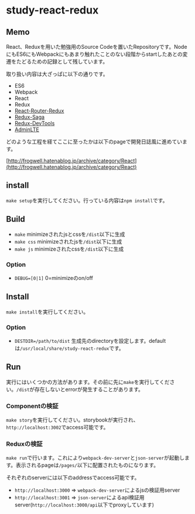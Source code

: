 # study-react-redux

## Memo

React、Reduxを用いた勉強用のSource Codeを置いたRepositoryです。NodeにもES6にもWebpackにもあまり触れたことのない段階からstartしたあとの変遷をたどるための記録として残しています。

取り扱い内容は大ざっぱに以下の通りです。

- ES6
- Webpack
- React
- Redux
- [React-Router-Redux](https://github.com/reactjs/react-router-redux)
- [Redux-Saga](https://github.com/redux-saga/redux-saga)
- [Redux-DevTools](https://github.com/zalmoxisus/redux-devtools-extension)
- [AdminLTE](https://almsaeedstudio.com/)

どのような工程を経てここに至ったかは以下のpageで開発日誌風に進めています。

[http://frogwell.hatenablog.jp/archive/category/React](http://frogwell.hatenablog.jp/archive/category/React)

## install

`make setup`を実行してください。行っている内容は`npm install`です。

## Build

* `make` minimizeされたjsとcssを`/dist`以下に生成
* `make css` minimizeされたjsを`/dist`以下に生成
* `make js` minimizeされたcssを`/dist`以下に生成

### Option

* `DEBUG=[0|1]` 0=minimizeのon/off


## Install

`make install`を実行してください。

### Option

* `DESTDIR=/path/to/dist` 生成先のdirectoryを設定します。defaultは`/usr/local/share/study-react-redux`です。


## Run

実行にはいくつかの方法があります。その前に先に`make`を実行してください。`/dist`が存在しないとerrorが発生することがあります。

### Componentの検証

`make story`を実行してください。storybookが実行され、`http://localhost:3002`でaccess可能です。

### Reduxの検証

`make run`で行います。これにより`webpack-dev-server`と`json-server`が起動します。表示されるpageは`/pages/`以下に配置されたものになります。

それぞれのserverには以下のaddressでaccess可能です。

- `http://localhost:3000` => `webpack-dev-server`によるjsの検証用server
- `http://localhost:3001` => `json-server`によるapi検証用server(`http://localhost:3000/api`以下でproxyしています)



